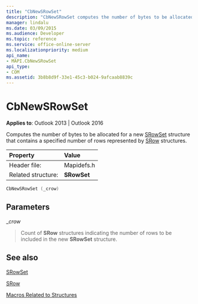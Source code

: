 ```yaml
---
title: "CbNewSRowSet"
description: "CbNewSRowSet computes the number of bytes to be allocated for a new SRowSet structure that contains a specified number of rows represented by SRow structures."
manager: lindalu
ms.date: 03/09/2015
ms.audience: Developer
ms.topic: reference
ms.service: office-online-server
ms.localizationpriority: medium
api_name:
- MAPI.CbNewSRowSet
api_type:
- COM
ms.assetid: 3b8b8d9f-33e1-45c3-b024-9afcaab8839c
---
```


# CbNewSRowSet

  
  
**Applies to**: Outlook 2013 | Outlook 2016 
  
Computes the number of bytes to be allocated for a new [SRowSet](srowset.md) structure that contains a specified number of rows represented by [SRow](srow.md) structures. 
  
|Property |Value |
|:-----|:-----|
|Header file:  <br/> |Mapidefs.h  <br/> |
|Related structure:  <br/> |**SRowSet** <br/> |
   
```cpp
CbNewSRowSet (_crow)
```

## Parameters

 __crow_
  
> Count of **SRow** structures indicating the number of rows to be included in the new **SRowSet** structure. 
    
## See also



[SRowSet](srowset.md)
  
[SRow](srow.md)


[Macros Related to Structures](macros-related-to-structures.md)

